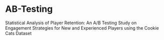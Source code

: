 # AB-Testing
Statistical Analysis of Player Retention: An A/B Testing Study on Engagement Strategies for New and Experienced Players using the Cookie Cats Dataset
